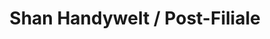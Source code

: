 ---
title: "Shan Handywelt / Post-Filiale"
url: /luedenscheid/shan-handywelt-post-filiale/
shop: Handy
---